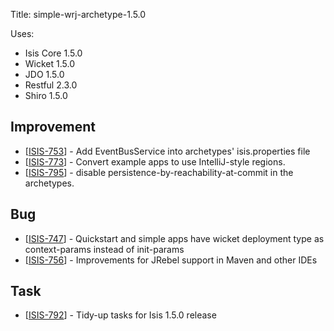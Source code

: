 Title: simple-wrj-archetype-1.5.0

Uses:

* Isis Core 1.5.0
* Wicket 1.5.0
* JDO 1.5.0
* Restful 2.3.0
* Shiro 1.5.0


<h2>        Improvement
</h2>
<ul>
<li>[<a href='https://issues.apache.org/jira/browse/ISIS-753'>ISIS-753</a>] -         Add EventBusService into archetypes&#39; isis.properties file
</li>
<li>[<a href='https://issues.apache.org/jira/browse/ISIS-773'>ISIS-773</a>] -         Convert example apps to use IntelliJ-style regions.
</li>
<li>[<a href='https://issues.apache.org/jira/browse/ISIS-795'>ISIS-795</a>] -         disable persistence-by-reachability-at-commit in the archetypes.
</li>
</ul>
                                
<h2>        Bug
</h2>
<ul>
<li>[<a href='https://issues.apache.org/jira/browse/ISIS-747'>ISIS-747</a>] -         Quickstart and simple apps have wicket deployment type as context-params instead of init-params
</li>
<li>[<a href='https://issues.apache.org/jira/browse/ISIS-756'>ISIS-756</a>] -         Improvements for JRebel support in Maven and other IDEs
</li>
</ul>

                
<h2>        Task
</h2>
<ul>
<li>[<a href='https://issues.apache.org/jira/browse/ISIS-792'>ISIS-792</a>] -         Tidy-up tasks for Isis 1.5.0 release
</li>
</ul>


